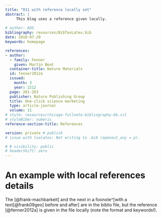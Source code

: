 ```yaml
---
title: "011 with reference locally set"
abstract: |
     This blog uses a reference given locally.  
 
# author: AOS
bibliography: resources/BibTexLatex.bib
date: 2010-07-29
keywords: homepage

references:
- author:
  - family: Fenner
    given: Martin Beat
  container-title: Nature Materials
  id: fenner2012a
  issued:
    month: 3
    year: 2212
  page: 261-263
  publisher: Nature Publishing Group
  title: One-click science marketing
  type: article-journal
  volume: 11
# style: resources/chicago-fullnote-bibliography-bb.csl
# styleBiber: numeric
reference-section-title: References

version: private # publish
# issue with lualatex: Not writing to .bib (openout_any = p).

# # visibility: public
# headerShift: zero
---
```


# An example with local references details

The [@frank-machbarkeit] and the next in a foonote^[with a text[@frank09geo] before and after] are in the biblio file, but the reference [@fenner2012a] is given in the file locally (note the format and keywords!).


 

